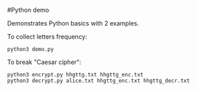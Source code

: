 #Python demo

Demonstrates Python basics with 2 examples. 

To collect letters frequency:
```
python3 demo.py
```

To break "Caesar cipher":
```
python3 encrypt.py hhgttg.txt hhgttg_enc.txt
python3 decrypt.py alice.txt hhgttg_enc.txt hhgttg_decr.txt
```
